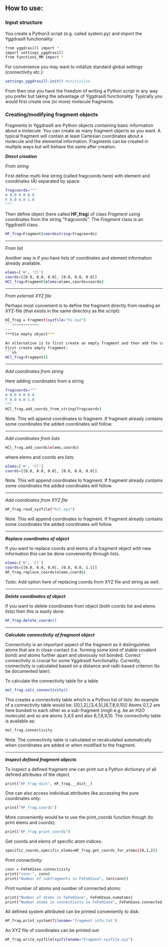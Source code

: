  ## How to use: 
 
 
 ### Input structure
You create a Python3 script (e.g. called system.py) and import the Yggdrasill functionality:
```sh
from yggdrasill import *
import settings_yggdrasill
from functions_MM import *
 ```
For convenience you may want to initalize standard global settings (connectivity etc.):
```sh
settings_yggdrasill.init() #initialize
 ```
From then one you have the freedom of writing a Python script in any way you prefer but taking the advantage
of Yggdrasill functionality. Typically you would first create one (or more) molecule fragments.
 
### Creating/modifying fragment objects

Fragments in Yggdrasill are Python objects containing basic information about a molecule. You can create as many fragment objects
as you want. A typical fragment will contain at least Cartesian coordinates about a molecule and the elemental information.
Fragments can be created in multiple ways but will behave the same after creation.
 
 
***Direct creation***

*From string*

First define multi-line string (called fragcoords here) with element and coordinates (Å) separated by space:
```sh
fragcoords="""
H 0.0 0.0 0.0
F 0.0 0.0 1.0
"""
```
Then define object (here called **HF_frag**) of class *Fragment* using coordinates from the string "fragcoords".
The *Fragment* class is an Yggdrasill class.

```sh
HF_frag=Fragment(coordsstring=fragcoords)
```
---
*From list* 

Another way is if you have lists of coordinates and element information already available.
```sh
elems=['H', 'Cl']
coords=[[0.0, 0.0, 0.0], [0.0, 0.0, 0.9]]
HCl_frag=Fragment(elems=elems,coords=coords)
```
---
*From external XYZ file* 

Perhaps most convenient is to define the fragment directly from reading an XYZ-file (that exists in the same directory as the script):

```sh
HI_frag = Fragment(xyzfile="hi.xyz")
```~~~~~~~~~~~~
---
***Via empty object***

An alternative is to first create an empty fragment and then add the coordinate and element information later. This can sometimes be useful and demonstrates here the built-in fragment object functions available (coords_from_string, add_coords, read_xyzfile)
First create empty fragment:
```sh
HCl_frag=Fragment()
```
---
*Add coordinates from string* 

Here adding coordinates from a string
```sh
fragcoords="""
H 0.0 0.0 0.0
F 0.0 0.0 1.0
"""
HCl_frag.add_coords_from_string(fragcoords)
```

Note. This will append coordinates to fragment. If fragment already contains some coordinates the added coordinates
will follow.

---
*Add coordinates from lists* 

```sh
HCl_frag.add_coords(elems,coords)
```
where elems and coords are lists:
```sh
elems=['H', 'Cl']
coords=[[0.0, 0.0, 0.0], [0.0, 0.0, 0.9]]
```

Note. This will append coordinates to fragment. If fragment already contains some coordinates the added coordinates
will follow.

---
*Add coordinates from XYZ file* 

```sh
HF_frag.read_xyzfile("hcl.xyz")
```

Note. This will append coordinates to fragment. If fragment already contains some coordinates the added coordinates
will follow.

---
***Replace coordinates of object***

If you want to replace coords and elems of a fragment object with new information this can be done conveniently through lists.
```sh
elems=['H', 'Cl']
coords=[[0.0, 0.0, 0.0], [0.0, 0.0, 1.1]]
HF_frag.replace_coords(elems,coords)
```
Todo: Add option here of replacing coords from XYZ file and string as well.

---
***Delete coordinates of object***

If you want to delete coordinates from object (both coords list and elems lists) then this is easily done.
```sh
HF_frag.delete_coords()
```
---
***Calculate connectivity of fragment object***

Connectivity is an important aspect of the fragment as it distinguishes atoms that are in close-contact (i.e. forming some kind of stable covalent bond) and atoms further apart and obviously not bonded. Correct connectivity is crucial for some Yggdrasill functionality.
Currently, connectivity is calculated based on a distance and radii-based criterion (to be documented later).

To calculate the connectivity table for a table
```sh
mol_frag.calc_connectivity()
```
This creates a connectivity table which is a Python list of lists:
An example of a connectivity table would be: [[0,1,2],[3,4,5],[6,7,8,9,10]]
Atoms 0,1,2 are here bonded to each other as a sub-fragment (migh e.g. be an H2O molecule) and so are atoms 3,4,5 and also 6,7,8,9,10.
The connectivity table is available as:
```sh
mol_frag.connectivity
```

Note. The connectivity table is calculated or recalculated automatically when coordinates are added or when modified to the fragment.

---
***Inspect defined fragment objects***

To inspect a defined fragment one can print out a Python dictionary of all defined attributes of the object.
```sh
print("HF_frag dict", HF_frag.__dict__)
```
One can also access individual attributes like accessing the pure coordinates only:
```sh
print("HF_frag.coords")
```
More conveniently would be to use the print_coords function though (to print elems and coords):
```sh
print("HF_frag.print_coords")
```

Get coords and elems of specific atom indices:
```sh
specific_coords,specific_elems=HF_frag.get_coords_for_atoms([0,1,2])
```
Print connectivity:
```sh
conn = FeFeH2ase.connectivity
print("conn:", conn)
print("Number of subfragments in FeFeH2ase", len(conn))
```
Print number of atoms and number of connected atoms:
```sh
print("Number of atoms in FeFeH2ase", FeFeH2ase.numatoms)
print("Number atoms in connectivity in FeFeH2ase", FeFeH2ase.connected_atoms_number)
```
All defined system attributed can be printed conveniently to disk:
```sh
HF_frag.print_system(filename='fragment-info.txt')
```
An XYZ file of coordinates can be printed out:
```sh
HF_frag.write_xyzfile(xyzfilename="Fragment-xyzfile.xyz")
```